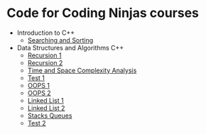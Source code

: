 # Code for Coding Ninjas courses

- Introduction to C++
  - [Searching and Sorting](https://github.com/shivamaggarwal513/Coding-Ninjas/tree/main/Introduction%20to%20CPP/L9%20Searching%20and%20Sorting)
- Data Structures and Algorithms C++
  - [Recursion 1](https://github.com/shivamaggarwal513/Coding-Ninjas/tree/main/Data%20Structures%20and%20Algorithms%20CPP/03%20Recursion%201)
  - [Recursion 2](https://github.com/shivamaggarwal513/Coding-Ninjas/tree/main/Data%20Structures%20and%20Algorithms%20CPP/04%20Recursion%202)
  - [Time and Space Complexity Analysis](https://github.com/shivamaggarwal513/Coding-Ninjas/tree/main/Data%20Structures%20and%20Algorithms%20CPP/05%20Time%20and%20Space%20Complexity%20Analysis)
  - [Test 1](https://github.com/shivamaggarwal513/Coding-Ninjas/tree/main/Data%20Structures%20and%20Algorithms%20CPP/06%20Test%201)
  - [OOPS 1](https://github.com/shivamaggarwal513/Coding-Ninjas/tree/main/Data%20Structures%20and%20Algorithms%20CPP/07%20OOPS%201)
  - [OOPS 2](https://github.com/shivamaggarwal513/Coding-Ninjas/tree/main/Data%20Structures%20and%20Algorithms%20CPP/08%20OOPS%202)
  - [Linked List 1](https://github.com/shivamaggarwal513/Coding-Ninjas/tree/main/Data%20Structures%20and%20Algorithms%20CPP/09%20Linked%20List%201)
  - [Linked List 2](https://github.com/shivamaggarwal513/Coding-Ninjas/tree/main/Data%20Structures%20and%20Algorithms%20CPP/10%20Linked%20List%202)
  - [Stacks Queues](https://github.com/shivamaggarwal513/Coding-Ninjas/tree/main/Data%20Structures%20and%20Algorithms%20CPP/11%20Stacks%20Queues)
  - [Test 2](https://github.com/shivamaggarwal513/Coding-Ninjas/tree/main/Data%20Structures%20and%20Algorithms%20CPP/12%20Test%202)
  